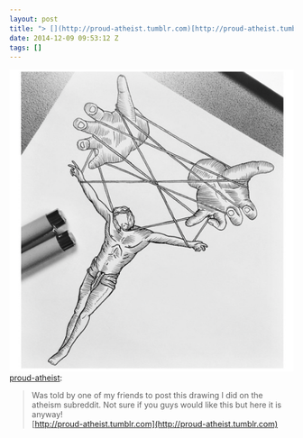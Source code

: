 ```yaml
---
layout: post
title: "> [](http://proud-atheist.tumblr.com)[http://proud-atheist.tumblr.com"
date: 2014-12-09 09:53:12 Z
tags: []
---
```

![](/media/2014/12/104749228264.png)
[proud-atheist](http://proud-atheist.tumblr.com/post/104748372380/was-told-by-one-of-my-friends-to-post-this-drawing):

> Was told by one of my friends to post this drawing I did on the atheism subreddit. Not sure if you guys would like this but here it is anyway!  
> [](http://proud-atheist.tumblr.com)[http://proud-atheist.tumblr.com](http://proud-atheist.tumblr.com)

